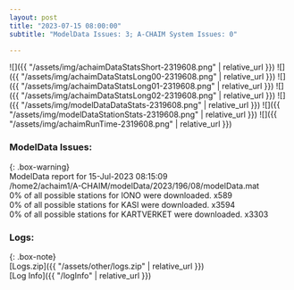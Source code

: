 ```yaml
---
layout: post
title: "2023-07-15 08:00:00"
subtitle: "ModelData Issues: 3; A-CHAIM System Issues: 0"

---
```


![]({{ "/assets/img/achaimDataStatsShort-2319608.png" | relative_url }})
![]({{ "/assets/img/achaimDataStatsLong00-2319608.png" | relative_url }})
![]({{ "/assets/img/achaimDataStatsLong01-2319608.png" | relative_url }})
![]({{ "/assets/img/achaimDataStatsLong02-2319608.png" | relative_url }})
![]({{ "/assets/img/modelDataDataStats-2319608.png" | relative_url }})
![]({{ "/assets/img/modelDataStationStats-2319608.png" | relative_url }})
![]({{ "/assets/img/achaimRunTime-2319608.png" | relative_url }})


### ModelData Issues:  
  
{: .box-warning}  
 ModelData report for 15-Jul-2023 08:15:09   
 /home2/achaim1/A-CHAIM/modelData/2023/196/08/modelData.mat   
 0% of all possible stations for IONO were downloaded. x589   
 0% of all possible stations for KASI were downloaded. x3594   
 0% of all possible stations for KARTVERKET were downloaded. x3303   
  


### Logs:  
  
{: .box-note}  
[Logs.zip]({{ "/assets/other/logs.zip" | relative_url }})  
[Log Info]({{ "/logInfo" | relative_url }})  
